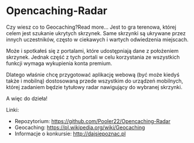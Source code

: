 # Opencaching-Radar

Czy wiesz co to Geocaching?Read more…
Jest to gra terenowa, której celem jest szukanie ukrytych skrzynek. Same skrzynki są ukrywane przez innych uczestników, często w ciekawych i wartych odwiedzenia miejscach.

Może i spotkałeś się z portalami, które udostępniają dane z położeniem skrzynek. Jednak część z tych portali w celu korzystania ze wszystkich funkcji wymaga wykupienia konta premium.

Dlatego właśnie chcę przygotować aplikację webową (być może kiedyś także i mobilną) dostosowaną przede wszystkim do  urządzeń mobilnych, której zadaniem będzie tytułowy radar nawigujący do wybranej skrzynki.

A więc do dzieła!


Linki:
- Repozytorium: https://github.com/Pooler22/Opencaching-Radar
- Geocaching: https://pl.wikipedia.org/wiki/Geocaching
- Informacje o konkursie: http://dajsiepoznac.pl
